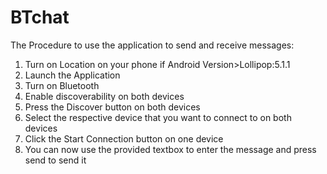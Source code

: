# BTchat
The Procedure to use the application to send and receive messages:

1. Turn on Location on your phone if Android Version>Lollipop:5.1.1
2. Launch the Application
3. Turn on Bluetooth
4. Enable discoverability on both devices
5. Press the Discover button on both devices
6. Select the respective device that you want to connect to on both devices
7. Click  the Start Connection button on one device
8. You can now use the provided textbox to enter the message and press send to send it

